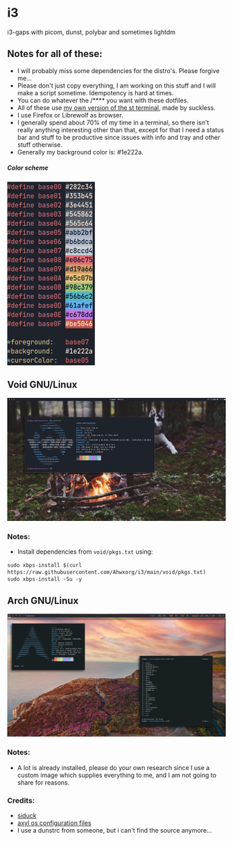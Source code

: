# i3
i3-gaps with picom, dunst, polybar and sometimes lightdm

## Notes for all of these:
* I will probably miss some dependencies for the distro's. Please forgive me...
* Please don't just copy everything, I am working on this stuff and I will make a script sometime. Idempotency is hard at times.
* You can do whatever the /**** you want with these dotfiles.
* All of these use [my own version of the st terminal](https://github.com/Ahwxorg/pt), made by suckless.
* I use Firefox or Librewolf as browser.
* I generally spend about 70% of my time in a terminal, so there isn't really anything interesting other than that, except for that I need a status bar and stuff to be productive since issues with info and tray and other stuff otherwise.
* Generally my background color is: #1e222a.

##### Color scheme
![colorscheme](https://raw.githubusercontent.com/Ahwxorg/i3/main/pics/colorscheme.png)

## Void GNU/Linux
![void](https://raw.githubusercontent.com/Ahwxorg/i3/main/pics/void.png)

### Notes:
* Install dependencies from `void/pkgs.txt` using:

```
sudo xbps-install $(curl https://raw.githubusercontent.com/Ahwxorg/i3/main/void/pkgs.txt)
sudo xbps-install -Su -y
```


## Arch GNU/Linux
![arch](https://raw.githubusercontent.com/Ahwxorg/i3/main/pics/arch.png)

### Notes:
* A lot is already installed, please do your own research since I use a custom image which supplies everything to me, and I am not going to share for reasons. 

### Credits:
* [siduck](https://github.com/siduck/dotfiles)
* [axyl os configuration files](https://github.com/axyl-os)
* I use a dunstrc from someone, but i can't find the source anymore...
